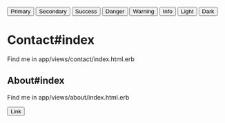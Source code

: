   <button type="button" class="btn btn-primary">Primary</button>
  <button type="button" class="btn btn-secondary">Secondary</button>
  <button type="button" class="btn btn-success">Success</button>
  <button type="button" class="btn btn-danger">Danger</button>
  <button type="button" class="btn btn-warning">Warning</button>
  <button type="button" class="btn btn-info">Info</button>
  <button type="button" class="btn btn-light">Light</button>
  <button type="button" class="btn btn-dark">Dark</button>
  <h1>Contact#index</h1>
  <p>Find me in app/views/contact/index.html.erb</p>
  <h2>About#index</h2>
  <p>Find me in app/views/about/index.html.erb</p>
  <button type="button" class="btn btn-link">Link</button>


